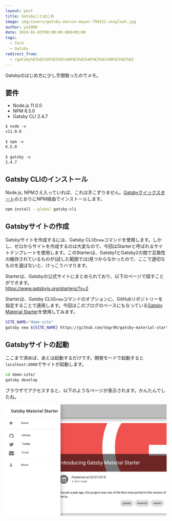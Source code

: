 ```yaml
---
layout: post
title: Gatsbyことはじめ
image: img/covers/gatsby.marvin-meyer-794521-unsplash.jpg
author: yo1000
date: 2019-01-03T00:00:00.000+09:00
tags:
  - Tech
  - Gatsby
redirect_from:
  - /gatsby%E3%81%93%E3%81%A8%E3%81%AF%E3%81%98%E3%82%81
---
```


Gatsbyのはじめ方に少し手間取ったのでメモ。

## 要件
- Node.js 11.0.0
- NPM 6.5.0
- Gatsby CLI 2.4.7

```console
$ node -v
v11.0.0

$ npm -v
6.5.0

$ gatsby -v
2.4.7
```

## Gatsby CLIのインストール
Node.js, NPMさえ入っていれば、これは手こずりません。[Gatsbyクイックスタート](https://www.gatsbyjs.org/docs/quick-start)のとおりにNPM経由でインストールします。

```bash
npm install --global gatsby-cli
```

## Gatsbyサイトの作成
Gatsbyサイトを作成するには、Gatsby CLIの`new`コマンドを使用します。しかし、ゼロからサイトを作成するのは大変なので、今回はStarterと呼ばれるサイトテンプレートを使用します。このStarterは、Gatsby1とGatsby2の間で互換性の維持されているものが(試した範囲では)見つからなかったので、ここで適切なものを選ばないと、けっこうハマります。

Starterは、Gatsbyの公式サイトにまとめられており、以下のページで探すことができます。<br>
https://www.gatsbyjs.org/starters/?v=2

Starterは、Gatsby CLIの`new`コマンドのオプションに、GitHubリポジトリーを指定することで適用します。今回はこのブログのベースにもなっている[Gatsby Material Starter](https://github.com/Vagr9K/gatsby-material-starter)を使用してみます。

```bash
SITE_NAME="demo-site"
gatsby new ${SITE_NAME} https://github.com/Vagr9K/gatsby-material-starter
```

## Gatsbyサイトの起動
ここまで済めば、あとは起動するだけです。開発モードで起動すると`localhost:8000`でサイトが起動します。

```bash
cd demo-site/
gatsby develop
```

ブラウザでアクセスすると、以下のようなページが表示されます。かんたんでしたね。

![Gatsby Material Starter](img/posts/2019-01-03/gatsby-material-starter.png)
